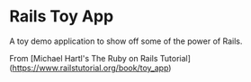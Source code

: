 # Rails Toy App

A toy demo application to show off some of the power of Rails.

From [Michael Hartl's The Ruby on Rails Tutorial] (https://www.railstutorial.org/book/toy_app)
